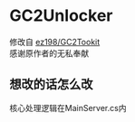# GC2Unlocker  
修改自 [ez198/GC2Tookit](https://coding.net/u/ez198/p/GC2Toolkit/)  
感谢原作者的无私奉献  

## 想改的话怎么改  
核心处理逻辑在MainServer.cs内